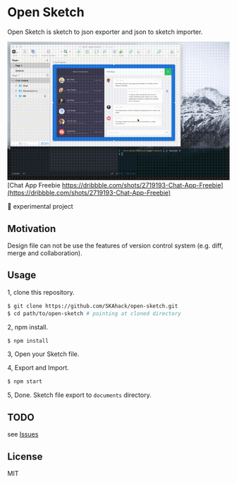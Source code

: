 # Open Sketch

Open Sketch is sketch to json exporter and json to sketch importer.

![Intro](doc/images/intro.gif)
[Chat App Freebie https://dribbble.com/shots/2719193-Chat-App-Freebie](https://dribbble.com/shots/2719193-Chat-App-Freebie)

:baby_chick: experimental project

## Motivation

Design file can not be use the features of version control system (e.g. diff, merge and collaboration).

## Usage

1, clone this repository.

```sh
$ git clone https://github.com/SKAhack/open-sketch.git
$ cd path/to/open-sketch # pointing at cloned directory
```

2, npm install.

```sh
$ npm install
```

3, Open your Sketch file.

4, Export and Import.

```sh
$ npm start
```

5, Done. Sketch file export to `documents` directory.

## TODO

see [Issues](https://github.com/SKAhack/open-sketch/issues)

## License
MIT

